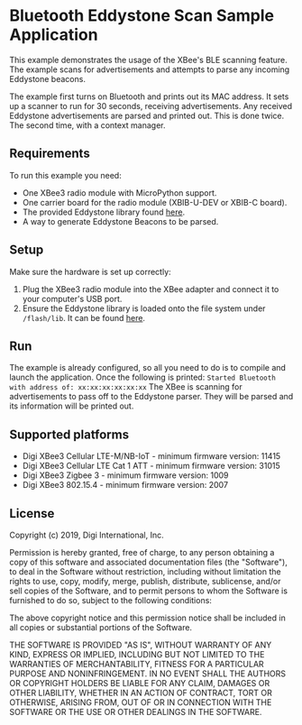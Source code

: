 Bluetooth Eddystone Scan Sample Application
===========================================

This example demonstrates the usage of the XBee's BLE scanning feature.
The example scans for advertisements and attempts to parse any incoming
Eddystone beacons.

The example first turns on Bluetooth and prints out its MAC address.
It sets up a scanner to run for 30 seconds, receiving advertisements.
Any received Eddystone advertisements are parsed and printed out.
This is done twice. The second time, with a context manager.

Requirements
------------

To run this example you need:

* One XBee3 radio module with MicroPython support.
* One carrier board for the radio module (XBIB-U-DEV or XBIB-C board).
* The provided Eddystone library found [here](../../../lib/eddystonebeacon/).
* A way to generate Eddystone Beacons to be parsed.

Setup
-----

Make sure the hardware is set up correctly:

1. Plug the XBee3 radio module into the XBee adapter and connect it to your
   computer's USB port.
2. Ensure the Eddystone library is loaded onto the file system under
   `/flash/lib`. It can be found [here](../../../lib/eddystonebeacon/).

Run
---

The example is already configured, so all you need to do is to compile and
launch the application.
Once the following is printed:
`Started Bluetooth with address of: xx:xx:xx:xx:xx:xx`
The XBee is scanning for advertisements to pass off to the Eddystone parser.
They will be parsed and its information will be printed out.

Supported platforms
-------------------

* Digi XBee3 Cellular LTE-M/NB-IoT - minimum firmware version: 11415
* Digi XBee3 Cellular LTE Cat 1 ATT - minimum firmware version: 31015
* Digi XBee3 Zigbee 3 - minimum firmware version: 1009
* Digi XBee3 802.15.4 - minimum firmware version: 2007

License
-------

Copyright (c) 2019, Digi International, Inc.

Permission is hereby granted, free of charge, to any person obtaining a copy
of this software and associated documentation files (the "Software"), to deal
in the Software without restriction, including without limitation the rights
to use, copy, modify, merge, publish, distribute, sublicense, and/or sell
copies of the Software, and to permit persons to whom the Software is
furnished to do so, subject to the following conditions:

The above copyright notice and this permission notice shall be included in all
copies or substantial portions of the Software.

THE SOFTWARE IS PROVIDED "AS IS", WITHOUT WARRANTY OF ANY KIND, EXPRESS OR
IMPLIED, INCLUDING BUT NOT LIMITED TO THE WARRANTIES OF MERCHANTABILITY,
FITNESS FOR A PARTICULAR PURPOSE AND NONINFRINGEMENT. IN NO EVENT SHALL THE
AUTHORS OR COPYRIGHT HOLDERS BE LIABLE FOR ANY CLAIM, DAMAGES OR OTHER
LIABILITY, WHETHER IN AN ACTION OF CONTRACT, TORT OR OTHERWISE, ARISING FROM,
OUT OF OR IN CONNECTION WITH THE SOFTWARE OR THE USE OR OTHER DEALINGS IN THE
SOFTWARE.